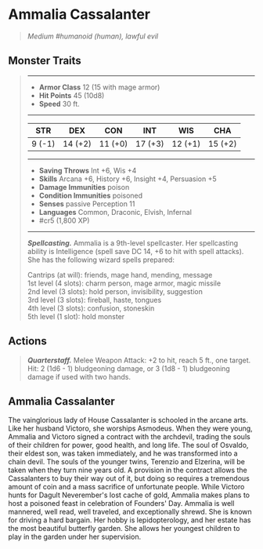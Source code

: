 # Ammalia Cassalanter
>*Medium #humanoid (human), lawful evil*
## Monster Traits
>___
>- **Armor Class** 12 (15 with mage armor)
>- **Hit Points** 45 (10d8)
>- **Speed** 30 ft.
>___
>|STR|DEX|CON|INT|WIS|CHA|
>|:---:|:---:|:---:|:---:|:---:|:---:|
>|9 (-1)|14 (+2)|11 (+0)|17 (+3)|12 (+1)|15 (+2)|
>___
>- **Saving Throws** Int +6, Wis +4
>- **Skills** Arcana +6, History +6, Insight +4, Persuasion +5
>- **Damage Immunities** poison
>- **Condition Immunities** poisoned
>- **Senses** passive Perception 11
>- **Languages** Common, Draconic, Elvish, Infernal
>- #cr5 (1,800 XP)
>___
>***Spellcasting.*** Ammalia is a 9th-level spellcaster. Her spellcasting ability is Intelligence (spell save DC 14, +6 to hit with spell attacks). She has the following wizard spells prepared:  
>
>Cantrips (at will): friends, mage hand, mending, message  
>1st level (4 slots): charm person, mage armor, magic missile  
>2nd level (3 slots): hold person, invisibility, suggestion  
>3rd level (3 slots): fireball, haste, tongues  
>4th level (3 slots): confusion, stoneskin  
>5th level (1 slot): hold monster  
>
## Actions
>***Quarterstaff.*** Melee Weapon Attack: +2 to hit, reach 5 ft., one target. Hit: 2 (1d6 - 1) bludgeoning damage, or 3 (1d8 - 1) bludgeoning damage if used with two hands.
## Ammalia Cassalanter
The vainglorious lady of House Cassalanter is schooled in the arcane arts. Like her husband Victoro, she worships Asmodeus. When they were young, Ammalia and Victoro signed a contract with the archdevil, trading the souls of their children for power, good health, and long life. The soul of Osvaldo, their eldest son, was taken immediately, and he was transformed into a chain devil. The souls of the younger twins, Terenzio and Elzerina, will be taken when they turn nine years old.
A provision in the contract allows the Cassalanters to buy their way out of it, but doing so requires a tremendous amount of coin and a mass sacrifice of unfortunate people. While Victoro hunts for Dagult Neverember's lost cache of gold, Ammalia makes plans to host a poisoned feast in celebration of Founders' Day.
Ammalia is well mannered, well read, well traveled, and exceptionally shrewd. She is known for driving a hard bargain. Her hobby is lepidopterology, and her estate has the most beautiful butterfly garden. She allows her youngest children to play in the garden under her supervision.